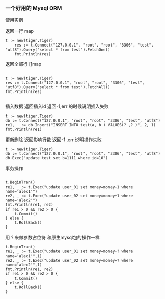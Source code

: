 ### 一个好用的 Mysql ORM


使用实例

返回一行 map

```
t := new(tiger.Tiger)
    res := t.Connect("127.0.0.1", "root", "root", "3306", "test", "utf8").Query("select * from test").FetchOne()
    fmt.Println(res)
```
返回全部行 []map

```

t := new(tiger.Tiger)
res := t.Connect("127.0.0.1", "root", "root", "3306", "test", "utf8").Query("select * from test").FetchAll()
fmt.Println(res)


```
插入数据   返回插入id  返回-1,err 的时候说明插入失败

```
t := new(tiger.Tiger)
db := t.Connect("127.0.0.1", "root", "root", "3306", "test", "utf8")
re1, _ := db.Insert("INSERT INTO test(a, b ) VALUES(? ,? )", 2, 1)
fmt.Println(re1)

```

更新删除 返回影响行数  返回-1 ,err 说明操作失败

```
t := new(tiger.Tiger)
db := t.Connect("127.0.0.1", "root", "root", "3306", "test", "utf8")
db.Exec("update test set b=1111 where id=10")

```


事务操作

```

t.BeginTran()
re1, _ := t.Exec("update user_01 set money=money-1 where name='alex1'")
re2, _ := t.Exec("update user_02 set money=money+1 where name='alex2'")
fmt.Println(re1, re2)
if re1 > 0 && re2 > 0 {
    t.Commit()
} else {
    t.RollBack()
}

```


用 ? 来做参数占位符 和原生mysql包的操作一样

```
t.BeginTran()
re1, _ := t.Exec("update user_01 set money=money-? where name='alex1'",1)
re2, _ := t.Exec("update user_02 set money=money+? where name='alex2'",1)
fmt.Println(re1, re2)
if re1 > 0 && re2 > 0 {
    t.Commit()
} else {
    t.RollBack()
}

```